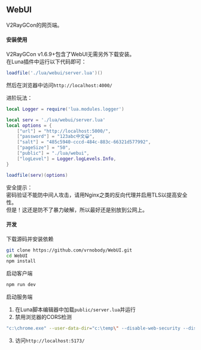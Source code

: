 ## WebUI
V2RayGCon的网页端。  

#### 安装使用
V2RayGCon v1.6.9+包含了WebUI无需另外下载安装。  
在Luna插件中运行以下代码即可：  
```lua
loadfile('./lua/webui/server.lua')()
```
然后在浏览器中访问`http://localhost:4000/`  
  
进阶玩法：  
```lua
local Logger = require('lua.modules.logger')

local serv = './lua/webui/server.lua'
local options = {
    ["url"] = "http://localhost:5000/",
    ["password"] = "123abc中文😀",
    ["salt"] = "485c5940-cccd-484c-883c-66321d577992",
    ["pageSize"] = "50",
    ["public"] = "./lua/webui",
    ["logLevel"] = Logger.logLevels.Info,
}

loadfile(serv)(options)
```

安全提示：  
密码验证不能防中间人攻击，请用Nginx之类的反向代理并启用TLS以提高安全性。  
但是！这还是防不了暴力破解，所以最好还是别放到公网上。  
  
#### 开发
下载源码并安装依赖
```sh
git clone https://github.com/vrnobody/WebUI.git
cd WebUI
npm install
```
  
启动客户端
```sh
npm run dev
```
  
启动服务端
 1. 在Luna脚本编辑器中加载`public/server.lua`并运行  
 2. 禁用浏览器的CORS检测  
```bash
"c:\chrome.exe" --user-data-dir="c:\temp\" --disable-web-security --disable-site-isolation-trials
```
 3. 访问`http://localhost:5173/`  
